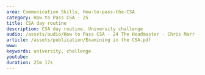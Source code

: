 ```yaml
---
area: Communication Skills, How-to-pass-the-CSA
category: How to Pass CSA - 25
title: CSA day routine
description: CSA day routine. University challenge
audio: /assets/audio/How to Pass CSA - 24 The Headmaster - Chris Marr - MQ.mp3
article: /assets/publication/Examining in the CSA.pdf
www: 
keywords: university, challenge
youtube: 
duration: 25m 17s
--- 
```

